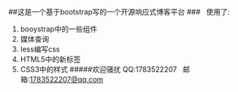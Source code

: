 ##这是一个基于bootstrap写的一个开源响应式博客平台
###&nbsp;&nbsp;&nbsp;使用了:
1. booystrap中的一些组件
2. 媒体查询
3. less编写css
4. HTML5中的新标签
5. CSS3中的样式
#####欢迎骚扰 QQ:1783522207&nbsp;&nbsp;&nbsp;邮箱:1783522207@qq.com 
